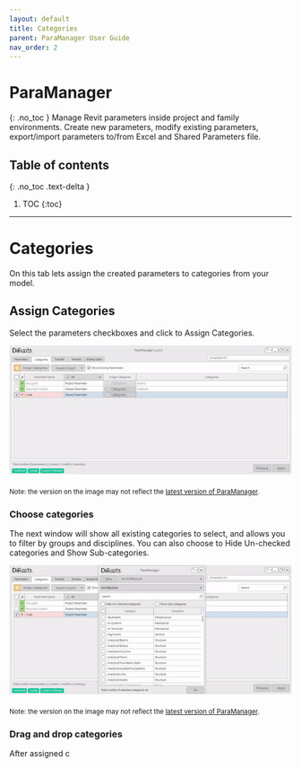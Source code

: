 ```yaml
---
layout: default
title: Categories
parent: ParaManager User Guide
nav_order: 2
---
```


# ParaManager
{: .no_toc }
Manage Revit parameters inside project and family environments. Create new parameters, modify existing parameters, export/import parameters to/from Excel and Shared Parameters file.
## Table of contents
{: .no_toc .text-delta }

1. TOC
{:toc}

---

# Categories

On this tab lets assign the created parameters to categories from your model.

## Assign Categories

Select the parameters checkboxes and click to Assign Categories.

![ParaManager assign categories](../../assets\images\PM-Ct-AssignCategories.gif)

<sub>Note: the version on the image may not reflect the [latest version of ParaManager](https://diroots.com/revit-plugins/manage-revit-parameters-in-projects-and-families-with-paramanager/).</sub>

### Choose categories

The next window will show all existing categories to select, and allows you to filter by groups and disciplines.
You can also choose to Hide Un-checked categories and Show Sub-categories.

![ParaManager choose categories](../../assets\images\PM-Ct-HideCatShowCat.gif)

<sub>Note: the version on the image may not reflect the [latest version of ParaManager](https://diroots.com/revit-plugins/manage-revit-parameters-in-projects-and-families-with-paramanager/).</sub>

### Drag and drop categories

After assigned c



